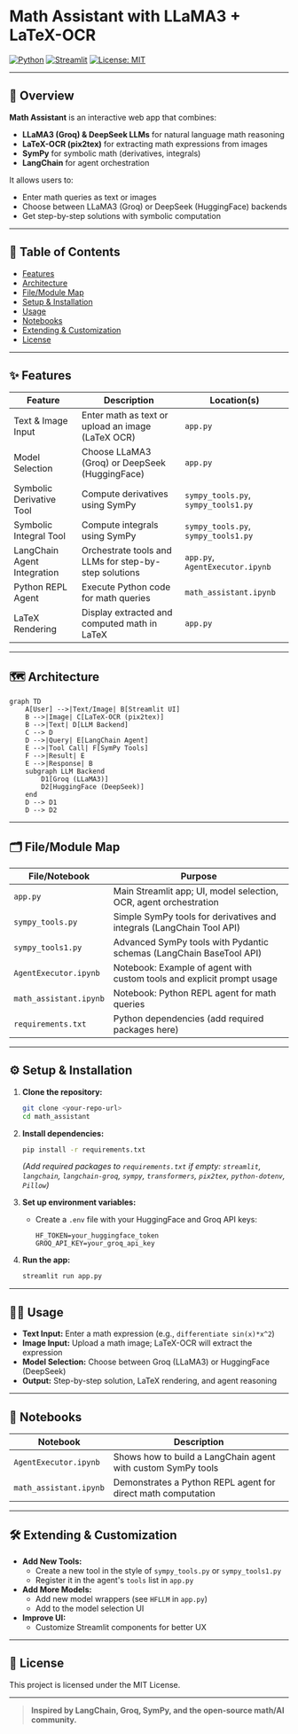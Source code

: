 # Math Assistant with LLaMA3 + LaTeX-OCR

[![Python](https://img.shields.io/badge/Python-3.9%2B-blue?logo=python)](https://www.python.org/)
[![Streamlit](https://img.shields.io/badge/Streamlit-Enabled-ff4b4b?logo=streamlit)](https://streamlit.io/)
[![License: MIT](https://img.shields.io/badge/License-MIT-yellow.svg)](https://opensource.org/licenses/MIT)

---

## 🚀 Overview

**Math Assistant** is an interactive web app that combines:
- **LLaMA3 (Groq) & DeepSeek LLMs** for natural language math reasoning
- **LaTeX-OCR (pix2tex)** for extracting math expressions from images
- **SymPy** for symbolic math (derivatives, integrals)
- **LangChain** for agent orchestration

It allows users to:
- Enter math queries as text or images
- Choose between LLaMA3 (Groq) or DeepSeek (HuggingFace) backends
- Get step-by-step solutions with symbolic computation

---

## 📑 Table of Contents
- [Features](#-features)
- [Architecture](#-architecture)
- [File/Module Map](#-filemodule-map)
- [Setup & Installation](#-setup--installation)
- [Usage](#-usage)
- [Notebooks](#-notebooks)
- [Extending & Customization](#-extending--customization)
- [License](#-license)

---

## ✨ Features

| Feature                        | Description                                                      | Location(s)           |
|-------------------------------|------------------------------------------------------------------|-----------------------|
| Text & Image Input            | Enter math as text or upload an image (LaTeX OCR)                 | `app.py`              |
| Model Selection               | Choose LLaMA3 (Groq) or DeepSeek (HuggingFace)                    | `app.py`              |
| Symbolic Derivative Tool      | Compute derivatives using SymPy                                   | `sympy_tools.py`, `sympy_tools1.py` |
| Symbolic Integral Tool        | Compute integrals using SymPy                                     | `sympy_tools.py`, `sympy_tools1.py` |
| LangChain Agent Integration   | Orchestrate tools and LLMs for step-by-step solutions             | `app.py`, `AgentExecutor.ipynb`     |
| Python REPL Agent             | Execute Python code for math queries                              | `math_assistant.ipynb` |
| LaTeX Rendering               | Display extracted and computed math in LaTeX                      | `app.py`              |

---

## 🗺️ Architecture

```mermaid
graph TD
    A[User] -->|Text/Image| B[Streamlit UI]
    B -->|Image| C[LaTeX-OCR (pix2tex)]
    B -->|Text| D[LLM Backend]
    C --> D
    D -->|Query| E[LangChain Agent]
    E -->|Tool Call| F[SymPy Tools]
    F -->|Result| E
    E -->|Response| B
    subgraph LLM Backend
        D1[Groq (LLaMA3)]
        D2[HuggingFace (DeepSeek)]
    end
    D --> D1
    D --> D2
```

---

## 🗂️ File/Module Map

| File/Notebook         | Purpose                                                                 |
|----------------------|-------------------------------------------------------------------------|
| `app.py`             | Main Streamlit app; UI, model selection, OCR, agent orchestration        |
| `sympy_tools.py`     | Simple SymPy tools for derivatives and integrals (LangChain Tool API)    |
| `sympy_tools1.py`    | Advanced SymPy tools with Pydantic schemas (LangChain BaseTool API)      |
| `AgentExecutor.ipynb`| Notebook: Example of agent with custom tools and explicit prompt usage   |
| `math_assistant.ipynb`| Notebook: Python REPL agent for math queries                            |
| `requirements.txt`   | Python dependencies (add required packages here)                         |

---

## ⚙️ Setup & Installation

1. **Clone the repository:**
   ```bash
   git clone <your-repo-url>
   cd math_assistant
   ```
2. **Install dependencies:**
   ```bash
   pip install -r requirements.txt
   ```
   *(Add required packages to `requirements.txt` if empty: `streamlit`, `langchain`, `langchain-groq`, `sympy`, `transformers`, `pix2tex`, `python-dotenv`, `Pillow`)*

3. **Set up environment variables:**
   - Create a `.env` file with your HuggingFace and Groq API keys:
     ```env
     HF_TOKEN=your_huggingface_token
     GROQ_API_KEY=your_groq_api_key
     ```

4. **Run the app:**
   ```bash
   streamlit run app.py
   ```

---

## 🧑‍💻 Usage

- **Text Input:** Enter a math expression (e.g., `differentiate sin(x)*x^2`)
- **Image Input:** Upload a math image; LaTeX-OCR will extract the expression
- **Model Selection:** Choose between Groq (LLaMA3) or HuggingFace (DeepSeek)
- **Output:** Step-by-step solution, LaTeX rendering, and agent reasoning

---

## 📓 Notebooks

| Notebook                | Description                                                      |
|-------------------------|------------------------------------------------------------------|
| `AgentExecutor.ipynb`   | Shows how to build a LangChain agent with custom SymPy tools      |
| `math_assistant.ipynb`  | Demonstrates a Python REPL agent for direct math computation      |

---

## 🛠️ Extending & Customization

- **Add New Tools:**
  - Create a new tool in the style of `sympy_tools.py` or `sympy_tools1.py`
  - Register it in the agent's `tools` list in `app.py`
- **Add More Models:**
  - Add new model wrappers (see `HFLLM` in `app.py`)
  - Add to the model selection UI
- **Improve UI:**
  - Customize Streamlit components for better UX

---

## 📄 License

This project is licensed under the MIT License.

---

> **Inspired by LangChain, Groq, SymPy, and the open-source math/AI community.** 